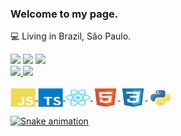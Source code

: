 ### Welcome to my page.

💻 Living in Brazil, São Paulo.

<div>
    <a href="https://www.twitch.tv/rafaballerinii" target="_blank"><img src="https://img.shields.io/badge/Twitter-1DA1F2?style=for-the-badge&logo=twitter&logoColor=white" target="_blank"></a>
  <a href = "mailto:contato.paulogrillo@gmail.com"><img src="https://img.shields.io/badge/-Gmail-%23333?style=for-the-badge&logo=gmail&logoColor=white" target="_blank"></a>
  <a href="https://www.linkedin.com/in/paulo-augusto-grillo/" target="_blank"><img src="https://img.shields.io/badge/-LinkedIn-%230077B5?style=for-the-badge&logo=linkedin&logoColor=white" target="_blank"></a> 
</div>

<div>
  <a href="https://github.com/paulogrillo/paulogrillo">
  <img height="180em" src="https://github-readme-stats.vercel.app/api?username=paulogrillo&show_icons=true&theme=dark&include_all_commits=true&count_private=true"/>
  <img height="180em" src="https://github-readme-stats.vercel.app/api/top-langs/?username=paulogrillo&layout=compact&langs_count=7&theme=dark">
</div>

 <div style="display: inline_block"><br>
  <img align="center" alt="paulo-Js" height="30" width="40" src="https://raw.githubusercontent.com/devicons/devicon/master/icons/javascript/javascript-plain.svg">
  <img align="center" alt="paulo-Ts" height="30" width="40" src="https://raw.githubusercontent.com/devicons/devicon/master/icons/typescript/typescript-plain.svg">
  <img align="center" alt="paulo-React" height="30" width="40" src="https://raw.githubusercontent.com/devicons/devicon/master/icons/react/react-original.svg">
  <img align="center" alt="paulo-HTML" height="30" width="40" src="https://raw.githubusercontent.com/devicons/devicon/master/icons/html5/html5-original.svg">
  <img align="center" alt="paulo-CSS" height="30" width="40" src="https://raw.githubusercontent.com/devicons/devicon/master/icons/css3/css3-original.svg">
  <img align="center" alt="paulo-Python" height="30" width="40" src="https://raw.githubusercontent.com/devicons/devicon/master/icons/python/python-original.svg">

</div>

<div> 

  ![Snake animation](linkedin.com/in/paulo-augusto-grillo/blob/output/github-contribution-grid-snake.svg)
 
</div>
